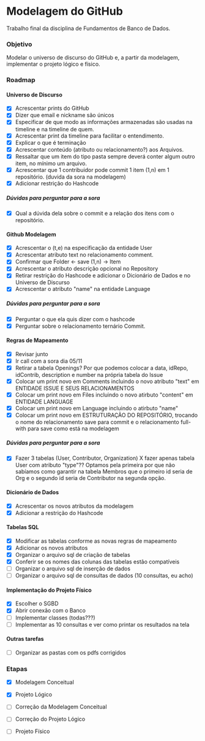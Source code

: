 # Modelagem do GitHub

Trabalho final da disciplina de Fundamentos de Banco de Dados.

### Objetivo
Modelar o universo de discurso do GitHub e, a partir da modelagem, implementar o projeto lógico e físico.


### Roadmap

#### Universo de Discurso
- [X] Acrescentar prints do GitHub
- [X] Dizer que email e nickname são únicos
- [X] Especificar de que modo as informações armazenadas são usadas na timeline e na timeline de quem.
- [X] Acrescentar print da timeline para facilitar o entendimento.
- [X] Explicar o que é terminação
- [X] Acrescentar conteúdo (atributo ou relacionamento?) aos Arquivos.
- [X] Ressaltar que um item do tipo pasta sempre deverá conter algum outro item, no mínimo um arquivo.
- [X] Acrescentar que 1 contribuidor pode commit 1 item (1,n) em 1 repositório. (duvida da sora na modelagem)
- [X] Adicionar restrição do Hashcode

##### Dúvidas para perguntar para a sora
- [X] Qual a dúvida dela sobre o commit e a relação dos itens com o repositório.

#### Github Modelagem
- [X] Acrescentar o (t,e) na especificação da entidade User
- [X] Acrescentar atributo text no relacionamento comment.
- [X] Confirmar que Folder <- save (1,n) -> Item
- [X] Acrescentar o atributo descrição opcional no Repository
- [X] Retirar restrição do Hashcode e adicionar o Dicionário de Dados e no Universo de Discurso
- [X] Acrescentar o atributo "name" na entidade Language

##### Dúvidas para perguntar para a sora
- [X] Perguntar o que ela quis dizer com o hashcode
- [X] Perguntar sobre o relacionamento ternário Commit.

#### Regras de Mapeamento
- [X] Revisar junto
- [X] Ir call com a sora dia 05/11
- [X] Retirar a tabela Openings? Por que podemos colocar a data, idRepo, idContrib, description e number na própria tabela do Issue
- [X] Colocar um print novo em Comments incluindo o novo atributo "text" em ENTIDADE ISSUE E SEUS RELACIONAMENTOS
- [X] Colocar um print novo em Files incluindo o novo atirbuto "content" em ENTIDADE LANGUAGE
- [X] Colocar um print novo em Language incluindo o atirbuto "name"
- [X] Colocar um print novo em ESTRUTURAÇÃO DO REPOSITÓRIO, trocando o nome do relacionamento save para commit e o relacionamento full-with para save como está na modelagem  

##### Dúvidas para perguntar para a sora
- [X] Fazer 3 tabelas (User, Contributor, Organization) X fazer apenas tabela User com atributo "type"?? Optamos pela primeira por que não sabíamos como garantir na tabela Membros que o primeiro id seria de Org e o segundo id seria de Contributor na segunda opção.

#### Dicionário de Dados
- [X] Acrescentar os novos atributos da modelagem
- [X] Adicionar a restrição do Hashcode

#### Tabelas SQL
- [X] Modificar as tabelas conforme as novas regras de mapeamento
- [X] Adicionar os novos atributos
- [X] Organizar o arquivo sql de criação de tabelas
- [X] Conferir se os nomes das colunas das tabelas estão compatíveis
- [ ] Organizar o arquivo sql de inserção de dados
- [ ] Organizar o arquivo sql de consultas de dados (10 consultas, eu acho)

#### Implementação do Projeto Físico
- [X] Escolher o SGBD
- [X] Abrir conexão com o Banco
- [ ] Implementar classes (todas???)
- [ ] Implementar as 10 consultas e ver como printar os resultados na tela

#### Outras tarefas
- [ ] Organizar as pastas com os pdfs corrigidos

### Etapas

- [X] Modelagem Conceitual
- [X] Projeto Lógico
- [ ] Correção da Modelagem Conceitual
- [ ] Correção do Projeto Lógico
- [ ] Projeto Físico


